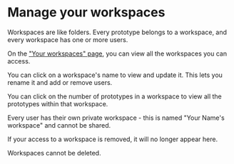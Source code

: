 # Manage your workspaces

Workspaces are like folders. Every prototype belongs to a workspace, and every workspace has one or more users.

On the ["Your workspaces" page](/user/workspace), you can view all the workspaces you can access.

You can click on a workspace's name to view and update it. This lets you rename it and add or remove users.

You can click on the number of prototypes in a workspace to view all the prototypes within that workspace.

Every user has their own private workspace - this is named "Your Name's workspace" and cannot be shared.

If your access to a workspace is removed, it will no longer appear here.

Workspaces cannot be deleted.
